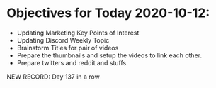 # Objectives for Today 2020-10-12:

- Updating Marketing Key Points of Interest
- Updating Discord Weekly Topic
- Brainstorm Titles for pair of videos
- Prepare the thumbnails and setup the videos to link each other.
- Prepare twitters and reddit and stuffs.

NEW RECORD: Day 137 in a row
